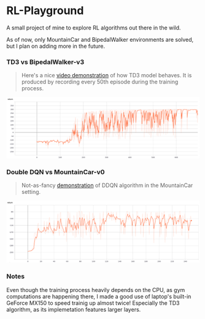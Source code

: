 # RL-Playground
A small project of mine to explore RL algorithms out there in the wild.

As of now, only MountainCar and BipedalWalker environments are solved, but I plan on adding more in the future.

### TD3 vs BipedalWalker-v3

> Here's a nice [video demonstration](https://sergobot.me/bipedal_walker.mp4) of how TD3 model behaves. It is produced by recording every 50th episode during the training process.

![progress of TD3][td3]

### Double DQN vs MountainCar-v0

> Not-as-fancy [demonstration](https://sergobot.me/mountain_car.mp4) of DDQN algorithm in the MountainCar setting.

![progress of DDQN][ddqn]

### Notes

Even though the training process heavily depends on the CPU, as gym computations are happening there,
I made a good use of laptop's built-in GeForce MX150 to speed trainig up almost twice! Especially the
TD3 algorithm, as its implemetation features larger layers.

[td3]: td3.png "Progress of TD3"
[ddqn]: ddqn.png "Progress of DDQN"
